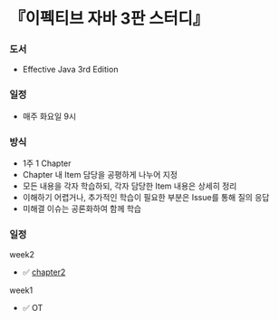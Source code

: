 # 『이펙티브 자바 3판 스터디』
### 도서
+ Effective Java 3rd Edition

### 일정
+ 매주 화요일 9시

### 방식
+ 1주 1 Chapter
+ Chapter 내 Item 담당을 공평하게 나누어 지정
+ 모든 내용을 각자 학습하되, 각자 담당한 Item 내용은 상세히 정리
+ 이해하기 어렵거나, 추가적인 학습이 필요한 부분은 Issue를 통해 질의 응답
+ 미해결 이슈는 공론화하여 함께 학습   

### 일정

week2 
+ ✅ [chapter2](https://github.com/effectiveJavaStudy2022/effective-java-3e-code/tree/master/src/effectivejava/chapter2)

week1
+ ✅ OT
